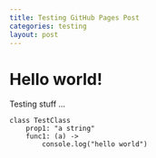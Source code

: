 ```yaml
---
title: Testing GitHub Pages Post
categories: testing
layout: post
---
```


# Hello world!

Testing stuff ... 

	class TestClass
		prop1: "a string"
		func1: (a) -> 
			console.log("hello world")
